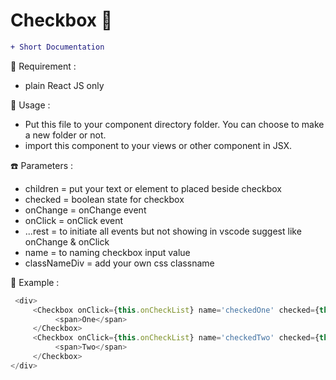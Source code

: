 # Checkbox &#x1F34E;

```diff
+ Short Documentation
```

:rice: Requirement :
- plain React JS only

:eyes: Usage :
- Put this file to your component directory folder. You can choose to make a new folder or not.
- import this component to your views or other component in JSX.


:phone: Parameters :
- children = put your text or element to placed beside checkbox
- checked = boolean state for checkbox
- onChange = onChange event
- onClick = onClick event
- ...rest = to initiate all events but not showing in vscode suggest like onChange & onClick
- name = to naming checkbox input value
- classNameDiv = add your own css classname


:paperclip: Example :
```js
 <div>
     <Checkbox onClick={this.onCheckList} name='checkedOne' checked={this.state.checkedOne}>
          <span>One</span>
     </Checkbox>
     <Checkbox onClick={this.onCheckList} name='checkedTwo' checked={this.state.checkedTwo}>
          <span>Two</span>
     </Checkbox>
</div>
```
